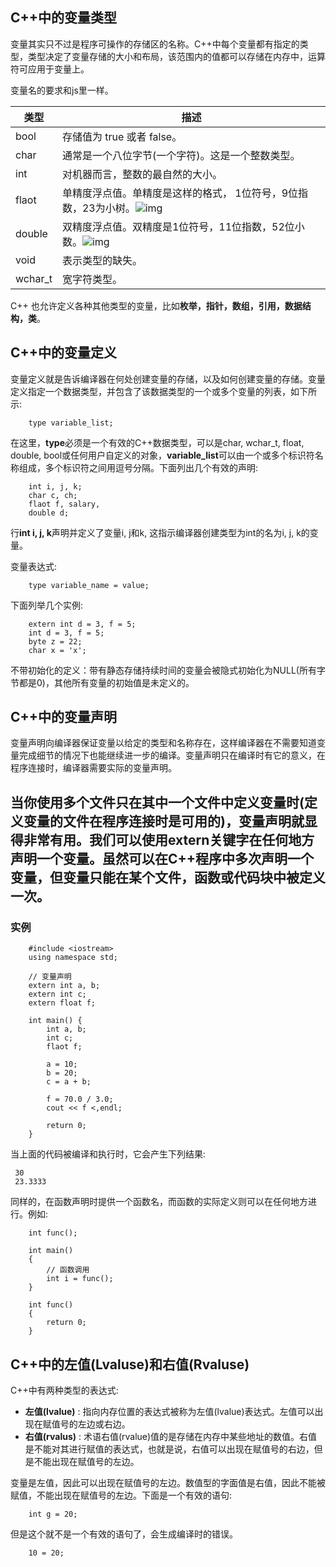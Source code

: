 ## C++中的变量类型
变量其实只不过是程序可操作的存储区的名称。C++中每个变量都有指定的类型，类型决定了变量存储的大小和布局，该范围内的值都可以存储在内存中，运算符可应用于变量上。

变量名的要求和js里一样。

| 类型 | 描述
|- |-
| bool | 存储值为 true 或者 false。
| char | 通常是一个八位字节(一个字符)。这是一个整数类型。
| int | 对机器而言，整数的最自然的大小。
| flaot | 单精度浮点值。单精度是这样的格式， 1位符号，9位指数，23为小树。![img](http://www.runoob.com/wp-content/uploads/2014/09/v2-749cc641eb4d5dafd085e8c23f8826aa_hd.png)
| double | 双精度浮点值。双精度是1位符号，11位指数，52位小数。![img](http://www.runoob.com/wp-content/uploads/2014/09/v2-48240f0e1e0dd33ec89100cbe2d30707_hd.png)
| void | 表示类型的缺失。
| wchar_t | 宽字符类型。

C++ 也允许定义各种其他类型的变量，比如**枚举，指针，数组，引用，数据结构，类**。

## C++中的变量定义
变量定义就是告诉编译器在何处创建变量的存储，以及如何创建变量的存储。变量定义指定一个数据类型，并包含了该数据类型的一个或多个变量的列表，如下所示:
```
    type variable_list;
```

在这里，**type**必须是一个有效的C++数据类型，可以是char, wchar_t, float, double, bool或任何用户自定义的对象，**variable_list**可以由一个或多个标识符名称组成，多个标识符之间用逗号分隔。下面列出几个有效的声明:
```
    int i, j, k;
    char c, ch;
    flaot f, salary,
    double d;
```
行**int i, j, k**声明并定义了变量i, j和k, 这指示编译器创建类型为int的名为i, j, k的变量。

变量表达式:
```
    type variable_name = value;
```
下面列举几个实例:
```
    extern int d = 3, f = 5;
    int d = 3, f = 5;
    byte z = 22;
    char x = 'x';
```
不带初始化的定义：带有静态存储持续时间的变量会被隐式初始化为NULL(所有字节都是0)，其他所有变量的初始值是未定义的。
## C++中的变量声明
变量声明向编译器保证变量以给定的类型和名称存在，这样编译器在不需要知道变量完成细节的情况下也能继续进一步的编译。变量声明只在编译时有它的意义，在程序连接时，编译器需要实际的变量声明。

当你使用多个文件只在其中一个文件中定义变量时(定义变量的文件在程序连接时是可用的)，变量声明就显得非常有用。我们可以使用**extern**关键字在任何地方声明一个变量。虽然可以在C++程序中多次声明一个变量，但变量只能在某个文件，函数或代码块中被定义一次。
---------
### 实例
```
    #include <iostream>
    using namespace std;

    // 变量声明
    extern int a, b;
    extern int c;
    extern float f;

    int main() {
        int a, b;
        int c;
        flaot f;

        a = 10;
        b = 20;
        c = a + b;

        f = 70.0 / 3.0;
        cout << f <,endl;

        return 0;
    }
```

当上面的代码被编译和执行时，它会产生下列结果:
```
 30
 23.3333
```

同样的，在函数声明时提供一个函数名，而函数的实际定义则可以在任何地方进行。例如:
```
    int func();

    int main() 
    {
        // 函数调用
        int i = func();
    }

    int func() 
    {
        return 0;
    }
```

## C++中的左值(Lvaluse)和右值(Rvaluse)
C++中有两种类型的表达式:
* **左值(lvalue)** : 指向内存位置的表达式被称为左值(lvalue)表达式。左值可以出现在赋值号的左边或右边。
* **右值(rvalus)** : 术语右值(rvalue)值的是存储在内存中某些地址的数值。右值是不能对其进行赋值的表达式，也就是说，右值可以出现在赋值号的右边，但是不能出现在赋值号的左边。

变量是左值，因此可以出现在赋值号的左边。数值型的字面值是右值，因此不能被赋值，不能出现在赋值号的左边。下面是一个有效的语句:
```
    int g = 20;
```
但是这个就不是一个有效的语句了，会生成编译时的错误。
```
    10 = 20;
```

